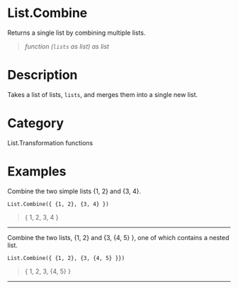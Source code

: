 # List.Combine
Returns a single list by combining multiple lists.
> _function (<code>lists</code> as list) as list_

# Description 
Takes a list of lists, <code>lists</code>, and merges them into a single new list.
# Category 
List.Transformation functions
# Examples 
Combine the two simple lists {1, 2} and {3, 4}.
```
List.Combine({ {1, 2}, {3, 4} })
```
> {
    1,
    2,
    3,
    4
}
***
Combine the two lists, {1, 2} and {3, {4, 5} }, one of which contains a nested list.
```
List.Combine({ {1, 2}, {3, {4, 5} }})
```
> {
    1,
    2,
    3, {4,
        5}
}
***
